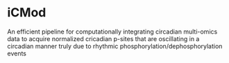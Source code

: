 # iCMod
An efficient pipeline for computationally integrating circadian multi-omics data to acquire normalized cricadian p-sites that are oscillating in a circadian manner truly due to rhythmic phosphorylation/dephosphorylation events
